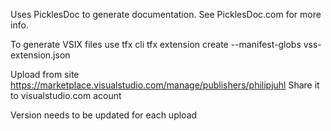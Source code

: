 Uses PicklesDoc to generate documentation.
See PicklesDoc.com for more info.

To generate VSIX files use tfx cli
tfx extension create --manifest-globs vss-extension.json

Upload from site https://marketplace.visualstudio.com/manage/publishers/philipjuhl
Share it to visualstudio.com acount

Version needs to be updated for each upload
